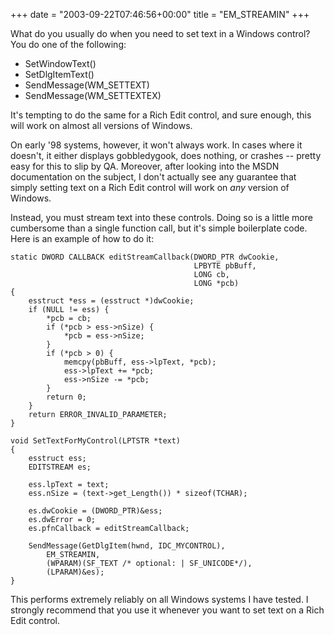 +++
date = "2003-09-22T07:46:56+00:00"
title = "EM_STREAMIN"
+++



What do you usually do when you need to set text in a Windows control? You do
one of the following:

  * SetWindowText()
  * SetDlgItemText()
  * SendMessage(WM_SETTEXT)
  * SendMessage(WM_SETTEXTEX)

It's tempting to do the same for a Rich Edit control, and sure enough, this
will work on almost all versions of Windows.

On early '98 systems, however, it won't always work. In cases where it
doesn't, it either displays gobbledygook, does nothing, or crashes -- pretty
easy for this to slip by QA. Moreover, after looking into the MSDN
documentation on the subject, I don't actually see any guarantee that simply
setting text on a Rich Edit control will work on _any_ version of Windows.

Instead, you must stream text into these controls. Doing so is a little more
cumbersome than a single function call, but it's simple boilerplate code. Here
is an example of how to do it:

    
    
    static DWORD CALLBACK editStreamCallback(DWORD_PTR dwCookie,
                                             LPBYTE pbBuff,
                                             LONG cb,
                                             LONG *pcb)
    {
        esstruct *ess = (esstruct *)dwCookie;
        if (NULL != ess) {
            *pcb = cb;
            if (*pcb > ess->nSize) {
                *pcb = ess->nSize;
            }
            if (*pcb > 0) {
                memcpy(pbBuff, ess->lpText, *pcb);
                ess->lpText += *pcb;
                ess->nSize -= *pcb;
            }
            return 0;
        }
        return ERROR_INVALID_PARAMETER;
    }
    
    void SetTextForMyControl(LPTSTR *text)
    {
        esstruct ess;
        EDITSTREAM es;
    
        ess.lpText = text;
        ess.nSize = (text->get_Length()) * sizeof(TCHAR);
    
        es.dwCookie = (DWORD_PTR)&ess;
        es.dwError = 0;
        es.pfnCallback = editStreamCallback;
    
        SendMessage(GetDlgItem(hwnd, IDC_MYCONTROL),
            EM_STREAMIN,
            (WPARAM)(SF_TEXT /* optional: | SF_UNICODE*/),
            (LPARAM)&es);
    }

This performs extremely reliably on all Windows systems I have tested. I
strongly recommend that you use it whenever you want to set text on a Rich
Edit control.


